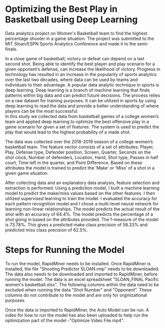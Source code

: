 # Optimizing the Best Play in Basketball using Deep Learning
Data analytics project on Women's Basketball team to find the highest percentage shooter in a game situation.  The project was submitted to the MIT Sloan/ESPN Sports Analytics Conference and made it to the semi-finals. 

In a close game of basketball, victory or defeat can depend on a last second shot.  Being able to identify the best player and play scenario for a given opponent’s defense, can increase the likelihood of victory. Progress in technology has resulted in an increase in the popularity of sports analytics over the last two decades, where data can be used by teams and individuals to their advantage. A popular data analytic technique in sports is deep learning.  Deep learning is a branch of machine learning that finds patterns within big data and can predict future decisions. The process relies on a raw dataset for training purposes. It can be utilized in sports by using deep learning to read the data and provide a better understanding of where players can be the most successful.  
In this study we collected data from basketball games of a college women’s team and applied deep learning to optimize the best offensive play in a game scenario for given a set of features. The system is used to predict the play that would lead to the highest probability of a made shot.


The data was collected over the 2018-2019 season of a college women’s basketball team.  The feature vector consists of a set of attributes: Player, Play, Defense type, Defender position, Screen, Quarter, Seconds on the shot clock, Number of defenders, Location, Hand, Shot type, Passes in half court, Time left in the quarter, and Point Difference.  Based on these attributes the model is trained to predict the ‘Make’ or ‘Miss’ of a shot in a given game situation. 

After collecting data and an explanatory data analysis, feature selection and extraction is performed. Using a prediction model, I built a machine learning model to predict the make/miss values based on the other features. I then utilized supervised learning to train the model. I evaluated the accuracy for each pattern recognition model and I chose a multi-level neural network for learning non-linear relationships.
The model predicts the actual result of the shot with an accuracy of 64.4%.  The model predicts the percentage of a shot going in based on the attributes provided. The f-measure of the model is 73.78%.  This gives a predicted make class precision of 58.33% and predicted miss class precision of 62.5%.   

# Steps for Running the Model 
To run the model, RapidMiner needs to be installed.  Once RapidMiner is installed, the file "Shooting Predictor SLOAN.rmp" needs to be downloaded.  The data also needs to be downloaded and imported to RapidMiner, before running the model.  The data is an excel spreadsheet "SLOAN_FINAL Pacific women's basketball.xlsx".  The following columns within the data need to be excluded when running the data "Shot Number" and "Opponent".  These columns do not contribute to the model and are only for orginizational purposes.

Once the data is imported to RapidMiner, the Auto Model can be run.  A video for how to run the model has also been uploaded to help run the optimization part of the model -"Optimize Video File.mp4".  

